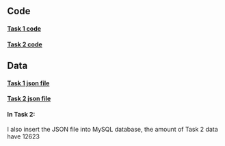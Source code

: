 ## Code
#### [Task 1 code](https://github.com/kevin000001505/PPT_Scraping/blob/main/ppt_scrapy/ppt_scrapy/spiders/scrapy_doc.py)
#### [Task 2 code](https://github.com/kevin000001505/PPT_Scraping/blob/main/ppt_scrapy/ppt_scrapy/spiders/scrapy_doc2.py)

## Data
#### [Task 1 json file](https://github.com/kevin000001505/PPT_Scraping/blob/main/ppt_scrapy/task1_results.json)
#### [Task 2 json file](https://github.com/kevin000001505/PPT_Scraping/tree/main/ppt_scrapy/data)
#### In Task 2: 
I also insert the JSON file into MySQL database, the amount of Task 2 data have 12623



